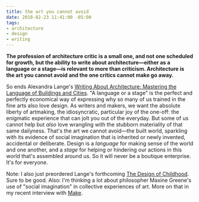 ```yaml
---
title: the art you cannot avoid
date: 2018-02-23 11:41:00 -05:00
tags:
- architecture
- design
- writing
---
```


**The profession of architecture critic is a small one, and not one scheduled for growth, but the ability to write about architecture—either as a language or a stage—is relevant to more than criticism. Architecture is the art you cannot avoid and the one critics cannot make go away.**

So ends Alexandra Lange's [Writing About Architecture: Mastering the Language of Buildings and Cities](http://shop.harvard.com/book/9781616890537). "A language or a stage" is the perfect and perfectly economical way of expressing why so many of us trained in the fine arts also love design. As writers and makers, we want the absolute liberty of artmaking, the idiosyncratic, particular joy of the one-off: the enigmatic experience that can jolt you out of the everyday. But some of us cannot help but *also* love wrangling with the stubborn materiality of that same dailyness. That's the art we cannot avoid—the built world, sparkling with its evidence of social imagination that is inherited or newly invented, accidental or deliberate. Design is a *language* for making sense of the world and one another, and a *stage* for helping or hindering our actions in this world that's assembled around us. So it will never be a boutique enterprise. It's for everyone.

Note: I also just preordered Lange's forthcoming [The Design of Childhood](http://shop.harvard.com/book/9781632866356). Sure to be good. Also: I'm thinking a lot about philosopher Maxine Greene's use of "social imagination" in collective experiences of art. More on that in my recent interview with [Make](http://makezine.com/2018/02/02/engineering-art-bridge/).